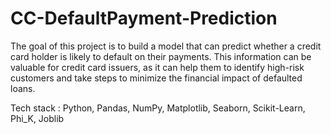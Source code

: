 # CC-DefaultPayment-Prediction

The goal of this project is to build a model that can predict whether a credit card holder is likely to default on their
payments. This information can be valuable for credit card issuers, as it can help them to identify high-risk
customers and take steps to minimize the financial impact of defaulted loans.


Tech stack : Python, Pandas, NumPy, Matplotlib, Seaborn, Scikit-Learn, Phi_K, Joblib
